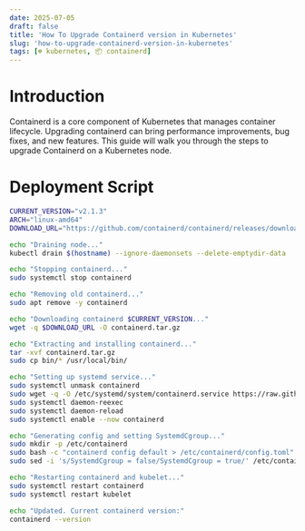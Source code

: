 ```yaml
---
date: 2025-07-05
draft: false
title: 'How To Upgrade Containerd version in Kubernetes'
slug: 'how-to-upgrade-containerd-version-in-kubernetes'
tags: [☸️ kubernetes, 📦 containerd]
---
```


# Introduction

Containerd is a core component of Kubernetes that manages container lifecycle.
Upgrading containerd can bring performance improvements, bug fixes, and new features.
This guide will walk you through the steps to upgrade Containerd on a Kubernetes node.

# Deployment Script

```bash
CURRENT_VERSION="v2.1.3"
ARCH="linux-amd64"
DOWNLOAD_URL="https://github.com/containerd/containerd/releases/download/${CURRENT_VERSION}/containerd-${CURRENT_VERSION#v}-${ARCH}.tar.gz"

echo "Draining node..."
kubectl drain $(hostname) --ignore-daemonsets --delete-emptydir-data

echo "Stopping containerd..."
sudo systemctl stop containerd

echo "Removing old containerd..."
sudo apt remove -y containerd

echo "Downloading containerd $CURRENT_VERSION..."
wget -q $DOWNLOAD_URL -O containerd.tar.gz

echo "Extracting and installing containerd..."
tar -xvf containerd.tar.gz
sudo cp bin/* /usr/local/bin/

echo "Setting up systemd service..."
sudo systemctl unmask containerd
sudo wget -q -O /etc/systemd/system/containerd.service https://raw.githubusercontent.com/containerd/containerd/main/containerd.service
sudo systemctl daemon-reexec
sudo systemctl daemon-reload
sudo systemctl enable --now containerd

echo "Generating config and setting SystemdCgroup..."
sudo mkdir -p /etc/containerd
sudo bash -c "containerd config default > /etc/containerd/config.toml"
sudo sed -i 's/SystemdCgroup = false/SystemdCgroup = true/' /etc/containerd/config.toml

echo "Restarting containerd and kubelet..."
sudo systemctl restart containerd
sudo systemctl restart kubelet

echo "Updated. Current containerd version:"
containerd --version
```